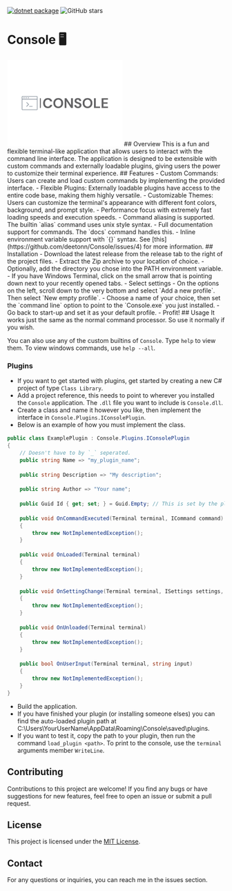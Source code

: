 [![dotnet package](https://github.com/deetonn/Console/actions/workflows/dotnet-desktop.yml/badge.svg?branch=master)](https://github.com/deetonn/Console/actions/workflows/dotnet-desktop.yml) ![GitHub stars](https://img.shields.io/github/stars/deetonn/Console.svg)

# Console 🖥️
<img src="https://github.com/deetonn/Console/blob/master/console-logo.png" height="200" />
## Overview 
 This is a fun and flexible terminal-like application that allows users to interact with the command line interface. The application is designed to be extensible with custom commands and externally loadable plugins, giving users the power to customize their terminal experience. 
## Features  
 - Custom Commands: Users can create and load custom commands by implementing the provided interface. 
 - Flexible Plugins: Externally loadable plugins have access to the entire code base, making them highly versatile. 
 -  Customizable Themes: Users can customize the terminal's appearance with different font colors, background, and prompt style.  
 - Performance focus with extremely fast loading speeds and execution speeds.
 - Command aliasing is supported. The builtin `alias` command uses unix style syntax.
 - Full documentation support for commands. The `docs` command handles this.
 - Inline environment variable support with `{}` syntax. See [this](https://github.com/deetonn/Console/issues/4) for more information.
 ## Installation 
 - Download the latest release from the release tab to the right of the project files.
 - Extract the Zip archive to your location of choice.
 - Optionally, add the directory you chose into the PATH environment variable.
 - If you have Windows Terminal, click on the small arrow that is pointing down next to your recently opened tabs.
 - Select settings
 - On the options on the left, scroll down to the very bottom and select `Add a new profile`. Then select `New empty profile`.
 - Choose a name of your choice, then set the `command line` option to point to the `Console.exe` you just installed.
 - Go back to start-up and set it as your default profile.
 - Profit!
 ## Usage 
 It works just the same as the normal command processor. So use it normally if you wish. 

 You can also use any of the custom builtins of `Console`. Type `help` to view them. To view windows commands, use `help --all`.

 ### Plugins
 - If you want to get started with plugins, get started by creating a new C# project of type `Class Library`.
 - Add a project reference, this needs to point to wherever you installed the `Console` application. The `.dll` file you want to include is `Console.dll`.
 - Create a class and name it however you like, then implement the interface in `Console.Plugins.IConsolePlugin`.
 - Below is an example of how you must implement the class.
```cs
public class ExamplePlugin : Console.Plugins.IConsolePlugin
{
    // Doesn't have to by `_` seperated.
    public string Name => "my_plugin_name";

    public string Description => "My description";

    public string Author => "Your name";

    public Guid Id { get; set; } = Guid.Empty; // This is set by the plugin manager.

    public void OnCommandExecuted(Terminal terminal, ICommand command)
    {
        throw new NotImplementedException();
    }

    public void OnLoaded(Terminal terminal)
    {
        throw new NotImplementedException();
    }

    public void OnSettingChange(Terminal terminal, ISettings settings, string settingName, object newValue)
    {
        throw new NotImplementedException();
    }

    public void OnUnloaded(Terminal terminal)
    {
        throw new NotImplementedException();
    }

    public bool OnUserInput(Terminal terminal, string input)
    {
        throw new NotImplementedException();
    }
}
```
- Build the application.
- If you have finished your plugin (or installing someone elses) you can find the auto-loaded plugin path at C:\Users\YourUserName\AppData\Roaming\Console\saved\plugins.
- If you want to test it, copy the path to your plugin, then run the command `load_plugin <path>`.
To print to the console, use the `terminal` arguments member `WriteLine`.
 
 ## Contributing 
 Contributions to this project are welcome! If you find any bugs or have suggestions for new features, feel free to open an issue or submit a pull request. 
 ## License 
 This project is licensed under the [MIT License](https://github.com/deetonn/Console/blob/master/LICENSE).  
 ## Contact 
 For any questions or inquiries, you can reach me in the issues section.
